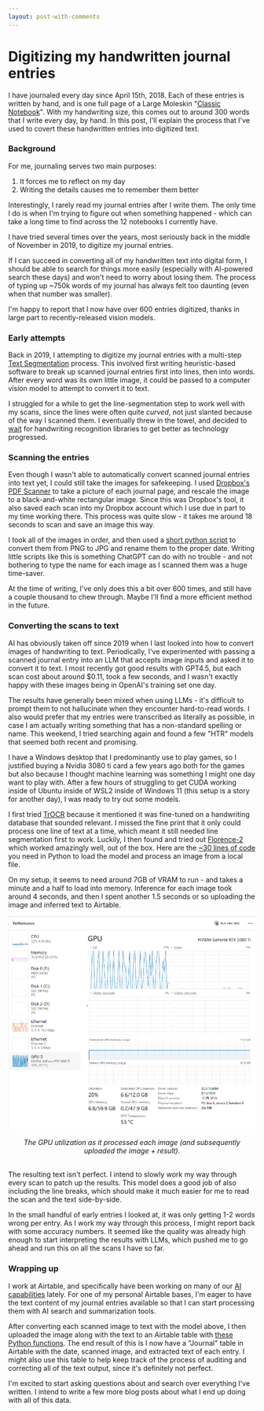 ```yaml
---
layout: post-with-comments
---
```


# Digitizing my handwritten journal entries

I have journaled every day since April 15th, 2018.
Each of these entries is written by hand, and is one full page of a Large Moleskin "[Classic Notebook](https://www.moleskine.com/en-us/shop/notebooks/the-legendary-notebook/classic-notebook-black-9788883701122.html)".
With my handwriting size, this comes out to around 300 words that I write every day, by hand.
In this post, I'll explain the process that I've used to covert these handwritten entries into digitized text.

### Background

For me, journaling serves two main purposes:

1. It forces me to reflect on my day
1. Writing the details causes me to remember them better

Interestingly, I rarely read my journal entries after I write them.
The only time I do is when I'm trying to figure out when something happened - which can take a long time to find across the 12 notebooks I currently have.

I have tried several times over the years, most seriously back in the middle of November in 2019, to digitize my journal entries.

If I can succeed in converting all of my handwritten text into digital form, I should be able to search for things more easily (especially with AI-powered search these days) and won't need to worry about losing them.
The process of typing up ~750k words of my journal has always felt too daunting (even when that number was smaller).

I'm happy to report that I now have over 600 entries digitized, thanks in large part to recently-released vision models.

### Early attempts

Back in 2019, I attempting to digitize my journal entries with a multi-step [Text Segmentation](https://arthurflor23.medium.com/text-segmentation-b32503ef2613) process.
This involved first writing heuristic-based software to break up scanned journal entries first into lines, then into words.
After every word was its own little image, it could be passed to a computer vision model to attempt to convert it to text.

I struggled for a while to get the line-segmentation step to work well with my scans, since the lines were often quite _curved_, not just slanted because of the way I scanned them.
I eventually threw in the towel, and decided to [wait](https://en.wikipedia.org/wiki/Wait/walk_dilemma) for handwriting recognition libraries to get better as technology progressed.

### Scanning the entries

Even though I wasn't able to automatically convert scanned journal entries into text yet, I could still take the images for safekeeping.
I used [Dropbox's PDF Scanner](https://www.dropbox.com/features/productivity/document-scanner) to take a picture of each journal page, and rescale the image to a black-and-white rectangular image.
Since this was Dropbox's tool, it also saved each scan into my Dropbox account which I use due in part to my time working there.
This process was quite slow - it takes me around 18 seconds to scan and save an image this way.

I took all of the images in order, and then used a [short python script](https://gist.github.com/dwetterau/198123426ce639c70a938aca695ef145) to convert them from PNG to JPG and rename them to the proper date.
Writing little scripts like this is something ChatGPT can do with no trouble - and not bothering to type the name for each image as I scanned them was a huge time-saver.

At the time of writing, I've only does this a bit over 600 times, and still have a couple thousand to chew through.
Maybe I'll find a more efficient method in the future.

### Converting the scans to text

AI has obviously taken off since 2019 when I last looked into how to convert images of handwriting to text.
Periodically, I've experimented with passing a scanned journal entry into an LLM that accepts image inputs and asked it to convert it to text.
I most recently got good results with GPT4.5, but each scan cost about around $0.11, took a few seconds, and I wasn't exactly happy with these images being in OpenAI's training set one day.

The results have generally been mixed when using LLMs - it's difficult to prompt them to not hallucinate when they encounter hard-to-read words.
I also would prefer that my entries were transcribed as literally as possible, in case I am actually writing something that has a non-standard spelling or name.
This weekend, I tried searching again and found a few "HTR" models that seemed both recent and promising.

I have a Windows desktop that I predominantly use to play games, so I justified buying a Nvidia 3080 ti card a few years ago both for the games but also because I thought machine learning was something I might one day want to play with.
After a few hours of struggling to get CUDA working inside of Ubuntu inside of WSL2 inside of Windows 11 (this setup is a story for another day), I was ready to try out some models.

I first tried [TrOCR](https://huggingface.co/microsoft/trocr-base-handwritten) because it mentioned it was fine-tuned on a handwriting database that sounded relevant.
I missed the fine print that it only could process one line of text at a time, which meant it still needed line segmentation first to work.
Luckily, I then found and tried out [Florence-2](https://huggingface.co/microsoft/Florence-2-large) which worked amazingly well, out of the box.
Here are the [~30 lines of code](https://gist.github.com/dwetterau/2d02857419293b5545246d0d6fa68b77) you need in Python to load the model and process an image from a local file.

On my setup, it seems to need around 7GB of VRAM to run - and takes a minute and a half to load into memory.
Inference for each image took around 4 seconds, and then I spent another 1.5 seconds or so uploading the image and inferred text to Airtable.

![Image](/assets/post_images/processing_journal_entries.png)

<center><i>The GPU utilization as it processed each image (and subsequently uploaded the image + result).</i></center>
<br />

The resulting text isn't perfect.
I intend to slowly work my way through every scan to patch up the results.
This model does a good job of also including the line breaks, which should make it much easier for me to read the scan and the text side-by-side.

In the small handful of early entries I looked at, it was only getting 1-2 words wrong per entry.
As I work my way through this process, I might report back with some accuracy numbers.
It seemed like the quality was already high enough to start interpreting the results with LLMs, which pushed me to go ahead and run this on all the scans I have so far.

### Wrapping up

I work at Airtable, and specifically have been working on many of our [AI capabilities](https://www.airtable.com/platform/ai) lately.
For one of my personal Airtable bases, I'm eager to have the text content of my journal entries available so that I can start processing them with AI search and summarization tools.

After converting each scanned image to text with the model above, I then uploaded the image along with the text to an Airtable table with [these Python functions](https://gist.github.com/dwetterau/7ad292d593ff0f84820f237681372232).
The end result of this is I now have a "Journal" table in Airtable with the date, scanned image, and extracted text of each entry.
I might also use this table to help keep track of the process of auditing and correcting all of the text output, since it's definitely not perfect.

I'm excited to start asking questions about and search over everything I've written.
I intend to write a few more blog posts about what I end up doing with all of this data.
